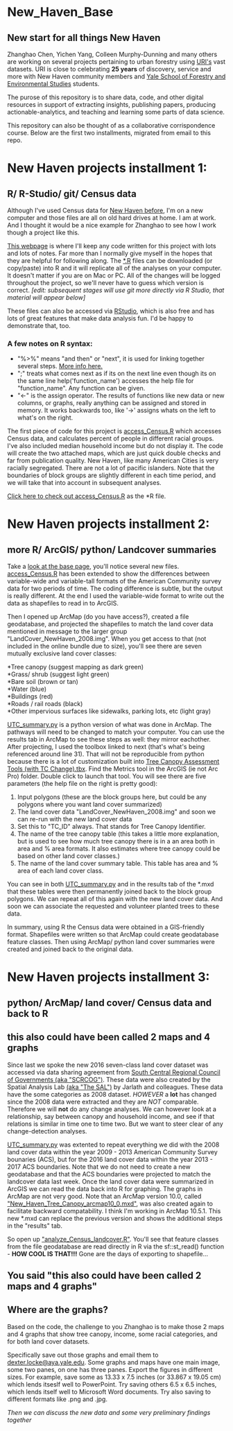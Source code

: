 # New_Haven_Base
## New start for all things New Haven

Zhanghao Chen, Yichen Yang, Colleen Murphy-Dunning and many others are working on several projects pertaining to urban forestry using [URI's](https://uri.yale.edu) vast datasets. URI is close to celebrating **25 years** of discovery, service and more with New Haven community members and [Yale School of Forestry and Environmental Studies](https://environment.yale.edu) students.

The purose of this repository is to share data, code, and other digital resources in support of extracting insights, publishing papers, producing actionable-analytics, and teaching and learning some parts of data science.

This repository can also be thought of as a collaborative corrispondence course. Below are the first two installments, migrated from email to this repo.

# New Haven projects installment 1:
## R/ R-Studio/ git/ Census data
Although I've used Census data for [New Haven before](http://dexterlocke.com/publications/category/new-haven/), I'm on a new computer and those files are all on old hard drives at home. I am at work. And I thought it would be a nice example for Zhanghao to see how I work though a project like this. 

[This webpage](https://github.com/DHLocke/New_Haven_Base) is where I'll keep any code written for this project with lots and lots of notes. Far more than I normally give myself in the hopes that they are helpful for following along. The [*.R](https://www.r-project.org) files can be downloaded (or copy/paste) into R and it will replicate all of the analyses on your computer. It doesn't matter if you are on Mac or PC. All of the changes will be logged throughout the project, so we'll never have to guess which version is correct. _[edit: subsequent stages will use git more directly via R Studio, that material will appear below]_

These files can also be accessed via [RStudio](https://www.rstudio.com/), which is also free and has lots of great features that make data analysis fun. I'd be happy to demonstrate that, too.

### A few notes on R syntax:

* "%>%" means "and then" or "next", it is used for linking together several steps. [More info here.](https://r4ds.had.co.nz/pipes.html)  
* ";" treats what comes next as if its on the next line even though its on the same line
help('function_name') accesses the help file for "function_name". Any function can be given.  
* "<-" is the assign operator. The results of functions like new data or new columns, or graphs, really anything can be assigned and stored in memory. It works backwards too, like '->' assigns whats on the left to what's on the right.   

The first piece of code for this project is [access_Census.R](https://github.com/DHLocke/New_Haven_Base/blob/master/access_census.R) which accesses Census data, and calculates percent of people in different racial groups. I've also included median household income but do not display it. The code will create the two attached maps, which are just quick double checks and far from publication quality. New Haven, like many American Cities is very racially segregated. There are not a lot of pacific islanders. Note that the boundaries of block groups are slightly different in each time period, and we will take that into account in subsequent analyses. 

[Click here to check out access_Census.R](https://github.com/DHLocke/New_Haven_Base/blob/master/access_census.R) as the *R file.

# New Haven projects installment 2:
## more R/ ArcGIS/ python/ Landcover summaries
Take a [look at the base page](https://github.com/DHLocke/New_Haven_Base), you'll notice several new files. [access_Census.R](https://github.com/DHLocke/New_Haven_Base/blob/master/access_census.R) has been extended to show the differences between variable-wide and variable-tall formats of the American Community survey data for two periods of time. The coding difference is subtle, but the output is really different. At the end I used the variable-wide format to write out the data as shapefiles to read in to ArcGIS.

Then I opened up ArcMap (do you have access?), created a file geodatabase, and projected the shapefiles to match the land cover data mentioned in message to the larger group "LandCover_NewHaven_2008.img". When you get access to that (not included in the online bundle due to size), you'll see there are seven mutually exclusive land cover classes:

*Tree canopy (suggest mapping as dark green)  
*Grass/ shrub (suggest light green)  
*Bare soil (brown or tan)  
*Water (blue)  
*Buildings (red)  
*Roads / rail roads (black)  
*Other impervious surfaces like sidewalks, parking lots, etc (light gray)  

[UTC_summary.py](https://github.com/DHLocke/New_Haven_Base/blob/master/UTC_summary.py) is a python version of what was done in ArcMap. The pathways will need to be changed to match your computer. You can use the results tab in ArcMap to see these steps as well: they mirror eachother. After projecting, I used the toolbox linked to next (that's what's being referenced around line 31). That will not be reproducible from python because there is a lot of customization built into [Tree Canopy Assessment Tools (with TC Change).tbx](https://github.com/DHLocke/New_Haven_Base/blob/master/Tree%20Canopy%20Assessment%20Tools%20(with%20TC%20Change).tbx). Find the Metrics tool in the ArcGIS (ie not Arc Pro) folder. Double click to launch that tool. You will see there are five parameters (the help file on the right is pretty good):

1. Input polygons (these are the block groups here, but could be any polygons where you want land cover summarized)  
2. The land cover data "LandCover_NewHaven_2008.img" and soon we can re-run with the new land cover data  
3. Set this to "TC_ID" always. That stands for Tree Canopy Identifier.  
4. The name of the tree canopy table (this takes a little more explanation, but is used to see how much tree canopy there is in a an area both in area and % area formats. It also estimates where tree canopy could be based on other land cover classes.)
5. The name of the land cover summary table. This table has area and % area of each land cover class. 

You can see in both [UTC_summary.py](https://github.com/DHLocke/New_Haven_Base/blob/master/UTC_summary.py) and in the results tab of the *.mxd that these tables were then permanently joined back to the block group polygons. We can repeat all of this again with the new land cover data. And soon we can associate the requested and volunteer planted trees to these data.

In summary, using R the Census data were obtained in a GIS-friendly format. Shapefiles were written so that ArcMap could create geodatabase feature classes. Then using ArcMap/ python land cover summaries were created and joined back to the original data.

# New Haven projects installment 3:
## python/ ArcMap/ land cover/ Census data and back to R
## this also could have been called 2 maps and 4 graphs

Since last we spoke the new 2016 seven-class land cover dataset was accessed via data sharing agreement from [South Central Regional Council of Governments (aka "SCRCOG")](https://scrcog.org/). These data were also created by the Spatial Analysis Lab [(aka "The SAL")](http://letters-sal.blogspot.com/) by Jarlath and colleagues. These data have the some categories as 2008 dataset. *HOWEVER* a **lot** has changed since the 2008 data were extracted and they are *NOT* comparable. Therefore we will **not** do any change analyses. We can however look at a relationship, say between canopy and household income, and see if that relations is similar in time one to time two. But we want to steer clear of any change-detection analyses. 

[UTC_summary.py](https://github.com/DHLocke/New_Haven_Base/blob/master/UTC_summary.py) was extented to repeat everything we did with the 2008 land cover data within the year 2009 - 2013 American Community Survey bounaries (ACS), but for the 2016 land cover data within the year 2013 - 2017 ACS boundaries. Note that we do not need to create a new geodatabase and that the ACS boundaries were projected to match the landcover data last week. Once the land cover data were summarized in ArcGIS we can read the data back into R for graphing. The graphs in ArcMap are not very good. Note that an ArcMap version 10.0, called ["New_Haven_Tree_Canopy_arcmap10_0.mxd"](https://github.com/DHLocke/New_Haven_Base/blob/master/New_Haven_Tree_Canopy_arcmap10_0.mxd), was also created again to facilitate backward compatability. I think I'm working in ArcMap 10.5.1. This new *.mxd can replace the previous version and shows the additional steps in the "results" tab.

So open up ["analyze_Census_landcover.R"](https://github.com/DHLocke/New_Haven_Base/blob/master/analyze_Census_landcover.R). You'll see that feature classes from the file geodatabase are read directly in R via the sf::st_read() function - **HOW COOL IS THAT!!!** Gone are the days of exporting to shapefile...

## You said "this also could have been called 2 maps and 4 graphs"
## Where are the graphs?

Based on the code, the challenge to you Zhanghao is to make those 2 maps and 4 graphs that show tree canopy, income, some racial categories, and for both land cover datasets.

Specifically save out those graphs and email them to dexter.locke@aya.yale.edu. Some graphs and maps have one main image, some two panes, on one has three panes. Export the figures in different sizes. For example, save some as 13.33 x 7.5 inches (or 33.867 x 19.05 cm) which lends itseslf well to PowerPoint. Try saving others 6.5 x 6.5 inches, which lends itself well to Microsoft Word documents. Try also saving to different formats like .png and .jpg.

*Then we can discuss the new data and some very preliminary findings together*